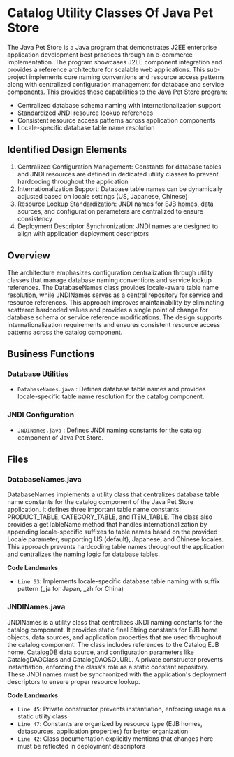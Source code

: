 # Catalog Utility Classes Of Java Pet Store

The Java Pet Store is a Java program that demonstrates J2EE enterprise application development best practices through an e-commerce implementation. The program showcases J2EE component integration and provides a reference architecture for scalable web applications. This sub-project implements core naming conventions and resource access patterns along with centralized configuration management for database and service components. This provides these capabilities to the Java Pet Store program:

- Centralized database schema naming with internationalization support
- Standardized JNDI resource lookup references
- Consistent resource access patterns across application components
- Locale-specific database table name resolution

## Identified Design Elements

1. Centralized Configuration Management: Constants for database tables and JNDI resources are defined in dedicated utility classes to prevent hardcoding throughout the application
2. Internationalization Support: Database table names can be dynamically adjusted based on locale settings (US, Japanese, Chinese)
3. Resource Lookup Standardization: JNDI names for EJB homes, data sources, and configuration parameters are centralized to ensure consistency
4. Deployment Descriptor Synchronization: JNDI names are designed to align with application deployment descriptors

## Overview
The architecture emphasizes configuration centralization through utility classes that manage database naming conventions and service lookup references. The DatabaseNames class provides locale-aware table name resolution, while JNDINames serves as a central repository for service and resource references. This approach improves maintainability by eliminating scattered hardcoded values and provides a single point of change for database schema or service reference modifications. The design supports internationalization requirements and ensures consistent resource access patterns across the catalog component.

## Business Functions

### Database Utilities
- `DatabaseNames.java` : Defines database table names and provides locale-specific table name resolution for the catalog component.

### JNDI Configuration
- `JNDINames.java` : Defines JNDI naming constants for the catalog component of Java Pet Store.

## Files
### DatabaseNames.java

DatabaseNames implements a utility class that centralizes database table name constants for the catalog component of the Java Pet Store application. It defines three important table name constants: PRODUCT_TABLE, CATEGORY_TABLE, and ITEM_TABLE. The class also provides a getTableName method that handles internationalization by appending locale-specific suffixes to table names based on the provided Locale parameter, supporting US (default), Japanese, and Chinese locales. This approach prevents hardcoding table names throughout the application and centralizes the naming logic for database tables.

 **Code Landmarks**
- `Line 53`: Implements locale-specific database table naming with suffix pattern (_ja for Japan, _zh for China)
### JNDINames.java

JNDINames is a utility class that centralizes JNDI naming constants for the catalog component. It provides static final String constants for EJB home objects, data sources, and application properties that are used throughout the catalog component. The class includes references to the Catalog EJB home, CatalogDB data source, and configuration parameters like CatalogDAOClass and CatalogDAOSQLURL. A private constructor prevents instantiation, enforcing the class's role as a static constant repository. These JNDI names must be synchronized with the application's deployment descriptors to ensure proper resource lookup.

 **Code Landmarks**
- `Line 45`: Private constructor prevents instantiation, enforcing usage as a static utility class
- `Line 47`: Constants are organized by resource type (EJB homes, datasources, application properties) for better organization
- `Line 42`: Class documentation explicitly mentions that changes here must be reflected in deployment descriptors

[Generated by the Sage AI expert workbench: 2025-03-29 21:37:00  https://sage-tech.ai/workbench]: #